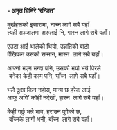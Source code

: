 **- अमृत घिमिरे ‘रन्जित’**



मुर्खहरूको इसारामा, नाच्न लागे सबै यहाँ   
त्यही सञ्जालमा अरुलाई नि, गास्न लागे सबै यहाँ।


एउटा आई थालेको थियो, उन्नतिको बाटो   
देखिकन उसको सम्मान, मास्न  लागे सबै यहाँ।


आफ्नो भएन भन्दा पनि, उसको भयो भन्ने पिरले  
 बनेका केही काम पनि, भाँच्न  लागे सबै यहाँ।


भलै दुःख किन नहोस्, मान्य छ हरेक लाई   
आफू अगि’ कोही नदेखी, हास्न  लागे सबै यहाँ।


केही गर्छु भन्ने भाव, हराउन पुगेको छ,  
 बाँच्नकै लागी भनी, बाँच्न  लागे सबै यहाँ।


  
 

